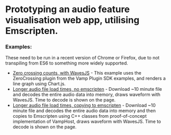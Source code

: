 # Prototyping an audio feature visualisation web app, utilising Emscripten.

### Examples:
These need to be run in a recent version of Chrome or Firefox, due to not transpiling from ES6 to something more widely supported.
* [Zero crossing counts, with WavesJS](https://lucasthompson.github.io/vamp-js-experiments/sv-app-proto.html) - This example uses the ZeroCrossing plugin from the Vamp Plugin SDK examples, and renders a line graph using Chart.js.
* [Longer audio file load times, no emscripten](https://lucasthompson.github.io/vamp-js-experiments/test-load-large-audio-no-vamp.html) - Download ~10 minute file and decodes the entire audio data into memory, draws waveform with WavesJS. Time to decode is shown on the page.
* [Longer audio file load times, copying to emscripten](https://lucasthompson.github.io/vamp-js-experiments/test-load-large-audio-buffer-vamp.html) - Download ~10 minute file and decodes the entire audio data into memory and then copies to Emscripten using C++ classes from proof-of-concept implementation of VampHost, draws waveform with WavesJS. Time to decode is shown on the page.
